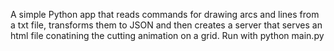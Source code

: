 A simple Python app that reads commands for drawing arcs and lines from a txt file, transforms them to JSON and then creates a server that serves an html file conatining the cutting animation on a grid. Run with python main.py
